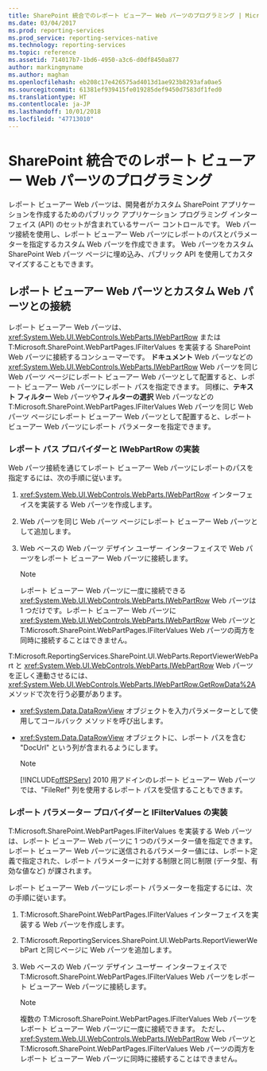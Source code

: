 ```yaml
---
title: SharePoint 統合でのレポート ビューアー Web パーツのプログラミング | Microsoft Docs
ms.date: 03/04/2017
ms.prod: reporting-services
ms.prod_service: reporting-services-native
ms.technology: reporting-services
ms.topic: reference
ms.assetid: 714017b7-1bd6-4950-a3c6-d0df8450a877
author: markingmyname
ms.author: maghan
ms.openlocfilehash: eb208c17e426575ad4013d1ae923b8293afa0ae5
ms.sourcegitcommit: 61381ef939415fe019285def9450d7583df1fed0
ms.translationtype: HT
ms.contentlocale: ja-JP
ms.lasthandoff: 10/01/2018
ms.locfileid: "47713010"
---
```

# <a name="report-viewer-web-part-programmability-in-sharepoint-integration"></a>SharePoint 統合でのレポート ビューアー Web パーツのプログラミング
  レポート ビューアー Web パーツは、開発者がカスタム SharePoint アプリケーションを作成するためのパブリック アプリケーション プログラミング インターフェイス (API) のセットが含まれているサーバー コントロールです。 Web パーツ接続を使用し、レポート ビューアー Web パーツにレポートのパスとパラメーターを指定するカスタム Web パーツを作成できます。 Web パーツをカスタム SharePoint Web パーツ ページに埋め込み、パブリック API を使用してカスタマイズすることもできます。  
  
## <a name="connecting-to-report-viewer-web-part-with-custom-web-parts"></a>レポート ビューアー Web パーツとカスタム Web パーツとの接続  
 レポート ビューアー Web パーツは、<xref:System.Web.UI.WebControls.WebParts.IWebPartRow> または T:Microsoft.SharePoint.WebPartPages.IFilterValues を実装する SharePoint Web パーツに接続するコンシューマーです。 **ドキュメント** Web パーツなどの <xref:System.Web.UI.WebControls.WebParts.IWebPartRow> Web パーツを同じ Web パーツ ページにレポート ビューアー Web パーツとして配置すると、レポート ビューアー Web パーツにレポート パスを指定できます。 同様に、**テキスト フィルター** Web パーツや**フィルターの選択** Web パーツなどの T:Microsoft.SharePoint.WebPartPages.IFilterValues Web パーツを同じ Web パーツ ページにレポート ビューアー Web パーツとして配置すると、レポート ビューアー Web パーツにレポート パラメーターを指定できます。  
  
### <a name="implementing-a-report-path-provider-with-iwebpartrow"></a>レポート パス プロバイダーと IWebPartRow の実装  
 Web パーツ接続を通じてレポート ビューアー Web パーツにレポートのパスを指定するには、次の手順に従います。  
  
1.  <xref:System.Web.UI.WebControls.WebParts.IWebPartRow> インターフェイスを実装する Web パーツを作成します。  
  
2.  Web パーツを同じ Web パーツ ページにレポート ビューアー Web パーツとして追加します。  
  
3.  Web ベースの Web パーツ デザイン ユーザー インターフェイスで Web パーツをレポート ビューアー Web パーツに接続します。  
  
    > [!NOTE]  
    >  レポート ビューアー Web パーツに一度に接続できる <xref:System.Web.UI.WebControls.WebParts.IWebPartRow> Web パーツは 1 つだけです。レポート ビューアー Web パーツに <xref:System.Web.UI.WebControls.WebParts.IWebPartRow> Web パーツと T:Microsoft.SharePoint.WebPartPages.IFilterValues Web パーツの両方を同時に接続することはできません。  
  
 T:Microsoft.ReportingServices.SharePoint.UI.WebParts.ReportViewerWebPart と <xref:System.Web.UI.WebControls.WebParts.IWebPartRow> Web パーツを正しく連動させるには、<xref:System.Web.UI.WebControls.WebParts.IWebPartRow.GetRowData%2A> メソッドで次を行う必要があります。  
  
-   <xref:System.Data.DataRowView> オブジェクトを入力パラメーターとして使用してコールバック メソッドを呼び出します。  
  
-   <xref:System.Data.DataRowView> オブジェクトに、レポート パスを含む "DocUrl" という列が含まれるようにします。  
  
    > [!NOTE]  
    >  [!INCLUDE[offSPServ](../includes/offspserv-md.md)] 2010 用アドインのレポート ビューアー Web パーツでは、"FileRef" 列を使用するレポート パスを受信することもできます。  
  
### <a name="implementing-a-report-parameter-provider-with-ifiltervalues"></a>レポート パラメーター プロバイダーと IFilterValues の実装  
 T:Microsoft.SharePoint.WebPartPages.IFilterValues を実装する Web パーツは、レポート ビューアー Web パーツに 1 つのパラメーター値を指定できます。 レポート ビューアー Web パーツに送信されるパラメーター値には、レポート定義で指定された、レポート パラメーターに対する制限と同じ制限 (データ型、有効な値など) が課されます。  
  
 レポート ビューアー Web パーツにレポート パラメーターを指定するには、次の手順に従います。  
  
1.  T:Microsoft.SharePoint.WebPartPages.IFilterValues インターフェイスを実装する Web パーツを作成します。  
  
2.  T:Microsoft.ReportingServices.SharePoint.UI.WebParts.ReportViewerWebPart と同じページに Web パーツを追加します。  
  
3.  Web ベースの Web パーツ デザイン ユーザー インターフェイスで T:Microsoft.SharePoint.WebPartPages.IFilterValues Web パーツをレポート ビューアー Web パーツに接続します。  
  
    > [!NOTE]  
    >  複数の T:Microsoft.SharePoint.WebPartPages.IFilterValues Web パーツをレポート ビューアー Web パーツに一度に接続できます。 ただし、<xref:System.Web.UI.WebControls.WebParts.IWebPartRow> Web パーツと T:Microsoft.SharePoint.WebPartPages.IFilterValues Web パーツの両方をレポート ビューアー Web パーツに同時に接続することはできません。  
  
  
